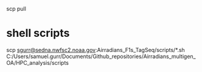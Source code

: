 scp pull

# shell scripts
scp sgurr@sedna.nwfsc2.noaa.gov:Airradians_F1s_TagSeq/scripts/*.sh C:/Users/samuel.gurr/Documents/Github_repositories/Airradians_multigen_OA/HPC_analysis/scripts